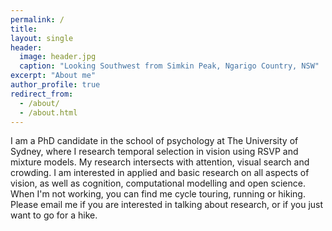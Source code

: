 ```yaml
---
permalink: /
title: 
layout: single
header:
  image: header.jpg
  caption: "Looking Southwest from Simkin Peak, Ngarigo Country, NSW"
excerpt: "About me"
author_profile: true
redirect_from: 
  - /about/
  - /about.html
---
```


I am a PhD candidate in the school of psychology at The University of Sydney, where I research temporal selection in vision using RSVP and mixture models. My research intersects with attention, visual search and crowding. I am interested in applied and basic research on all aspects of vision, as well as cognition, computational modelling and open science. When I'm not working, you can find me cycle touring, running or hiking. Please email me if you are interested in talking about research, or if you just want to go for a hike. 

